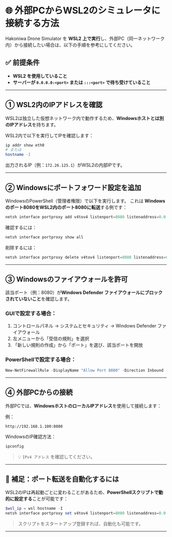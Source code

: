 # 🌐 外部PCからWSL2のシミュレータに接続する方法

Hakoniwa Drone Simulator を **WSL2 上で実行**し、外部PC（同一ネットワーク内）から接続したい場合は、以下の手順を参考にしてください。

## ✅ 前提条件

* **WSL2 を使用していること**
* **サーバーが `0.0.0.0:<port>` または `:::<port>` で待ち受けていること**

---

## ① WSL2内のIPアドレスを確認

WSL2は独立した仮想ネットワーク内で動作するため、**Windowsホストとは別のIPアドレス**を持ちます。

WSL2内で以下を実行してIPを確認します：

```bash
ip addr show eth0
# または
hostname -I
```

出力されるIP（例：`172.26.125.1`）がWSL2の内部IPです。

---

## ② Windowsにポートフォワード設定を追加

WindowsのPowerShell（管理者権限）で以下を実行します。
これは **Windowsのポート8080をWSL2内のポート8080に転送**する例です：

```powershell
netsh interface portproxy add v4tov4 listenport=8080 listenaddress=0.0.0.0 connectport=8080 connectaddress=172.26.125.1
```

確認するには：

```powershell
netsh interface portproxy show all
```

削除するには：

```powershell
netsh interface portproxy delete v4tov4 listenport=8080 listenaddress=0.0.0.0
```

---

## ③ Windowsのファイアウォールを許可

該当ポート（例：8080）が**Windows Defender ファイアウォールにブロックされていないこと**を確認します。

### GUIで設定する場合：

1. コントロールパネル → システムとセキュリティ → Windows Defender ファイアウォール
2. 左メニューから「受信の規則」を選択
3. 「新しい規則の作成」から「ポート」を選び、該当ポートを開放

### PowerShellで設定する場合：

```powershell
New-NetFirewallRule -DisplayName "Allow Port 8080" -Direction Inbound -LocalPort 8080 -Protocol TCP -Action Allow
```

---

## ④ 外部PCからの接続

外部PCでは、**WindowsホストのローカルIPアドレス**を使用して接続します：

例：

```text
http://192.168.1.100:8080
```

WindowsのIP確認方法：

```powershell
ipconfig
```

> 💡 `IPv4 アドレス` を確認してください。

---

## 🔁 補足：ポート転送を自動化するには

WSL2のIPは再起動ごとに変わることがあるため、**PowerShellスクリプトで動的に設定する**ことが可能です：

```powershell
$wsl_ip = wsl hostname -I
netsh interface portproxy set v4tov4 listenport=8080 listenaddress=0.0.0.0 connectport=8080 connectaddress=$wsl_ip
```

> スクリプトをスタートアップ登録すれば、自動化も可能です。


---

